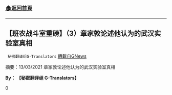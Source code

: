 ###  [:house:返回首頁](https://github.com/ourhimalayas/txt)
---

## 【班农战斗室重磅】（3）章家敦论述他认为的武汉实验室真相
` 秘密翻译组G-Translators` [轉載自GNews](https://gnews.org/zh-hans/977213/)

摘要：13/03/2021 章家敦论述他认为的武汉实验室真相

**By： 【秘密翻译组 G-Translators】**

0
